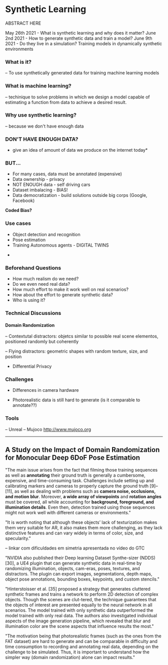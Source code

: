 # Synthetic Learning

ABSTRACT HERE

May 26th 2021 - What is synthetic learning and why does it matter?
June 2nd 2021 - How to generate synthetic data and train a model?
June 9th 2021 - Do they live in a simulation? Training models in dynamically synthetic environments

### What is it?
– To use synthetically generated data for training machine learning models

### What is machine learning?
– techinique to solve problems in which we design a model capable of estimating a function from data to achieve a desired result.

### Why use synthetic learning?
– because we don't have enough data

### DON'T HAVE ENOUGH DATA?

* give an idea of amount of data we produce on the internet today*

### BUT...

* For many cases, data must be annotated (expensive)
* Data ownership - privacy
* NOT ENOUGH data - self driving cars
* Dataset imbalacing - BIAS!
* Data democratization - build solutions outside big corps (Google, Facebook)

**Coded Bias?**

### Use cases
* Object detection and recognition
* Pose estimation
* Training Autonomous agents -  DIGITAL TWINS
 
- 
### Beforehand Questions

* How much realism do we need?
* Do we even need real data?
* How much effort to make it work well on real scenarios?
* How about the effort to generate synthetic data?
* Who is using it?

### Technical Discussions

#### Domain Randomization
– Contextutal distractors: objetcs similar to possible real scene elementos, positioned randomly but coherently

– Flying distractors: geometric shapes with random texture, size, and position

* Differential Privacy

### Challenges

* Differences in camera hardware

* Photorealistic data is still hard to generate (is it comparable to annotate??)

### Tools

– Unreal 
– Mujoco http://www.mujoco.org

-------

## A Study on the Impact of Domain Randomization for Monocular Deep 6DoF Pose Estimation

"The main issue arises from the fact that filming those
training sequences as well as **annotating** their ground truth
is generally a cumbersome, expensive, and time-consuming
task. Challenges include setting up and calibrating markers and
cameras to properly capture the ground truth [9]–[11], as well
as dealing with problems such as **camera noise, occlusions,
and motion blur**. Moreover, **a wide array of viewpoints** and
**rotation angles** must be covered, all while accounting for
**background, foreground, and illumination details**. Even then,
detection trained using those sequences might not work well
with different cameras or environments."


"It is worth noting that although these objects’ lack of
texturization makes them very suitable for AR, it also makes 
them more challenging, as they lack distinctive features and
can vary widely in terms of color, size, and specularity."

– linkar com dificuldades em simetria apresentada no vídeo do GTC


"NVIDIA also published their Deep learning Dataset Synthe-sizer (NDDS) [30], a UE4 plugin that can generate synthetic
data in real-time by randomizing illumination, objects, cam-eras, poses, textures, and distractors. The plugin can export
images, segmentations, depth maps, object pose annotations,
bounding boxes, keypoints, and custom stencils."


"Hinterstoisser et al. [35] proposed a strategy that generates
cluttered synthetic frames and trains a network to perform
2D detection of complex objects. Though the scenes are clut-tered, the technique guarantees that the objects of interest are
presented equally to the neural network in all scenarios. The
model trained with only synthetic data outperformed the model
trained with only real data. The authors also investigated
individual aspects of the image generation pipeline, which
revealed that blur and illumination color are the scene aspects
that influence results the most."

"The motivation being that photorealistic frames
(such as the ones from the FAT dataset) are hard to generate
and can be comparable in difficulty and time consumption to
recording and annotating real data, depending on the challenge
to be simulated. Thus, it is important to understand how the
simpler way (domain randomization) alone can impact results."

